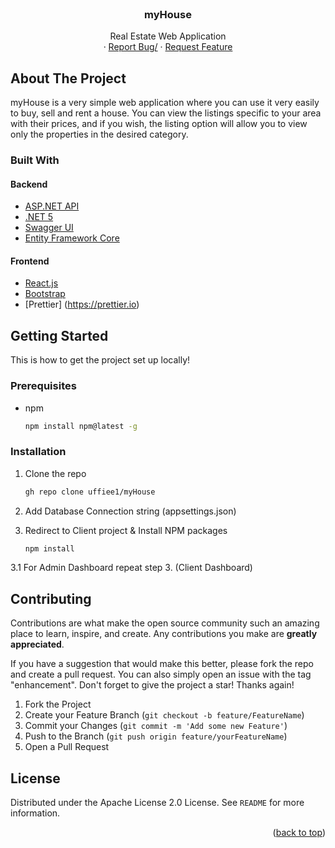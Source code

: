 <div id="top"></div>

<br />
<div align="center">

  <h3 align="center">myHouse</h3>

  <p align="center">
    Real Estate Web Application
    <br />
    ·
    <a href="https://github.com/uffiee1/myHouse/issues/new">Report Bug/</a>
    ·
    <a href="https://github.com/uffiee1/myHouse/discussions">Request Feature</a>
  </p>
</div>

## About The Project

myHouse is a very simple web application where you can use it very easily to buy, sell and rent a house. You can view the listings specific to your area with their prices, and if you wish, the listing option will allow you to view only the properties in the desired category. 


### Built With

#### Backend

- [ASP.NET API](https://dotnet.microsoft.com/en-us/apps/aspnet/apis)
- [.NET 5](https://dotnet.microsoft.com/en-us/download/dotnet/5.0)
- [Swagger UI](https://docs.microsoft.com/en-us/aspnet/core/tutorials/getting-started-with-swashbuckle?view=aspnetcore-5.0&tabs=visual-studio)
- [Entity Framework Core](https://docs.microsoft.com/en-us/ef/)

#### Frontend
- [React.js](https://reactjs.org)
- [Bootstrap](https://getbootstrap.com)
- [Prettier] (https://prettier.io)
## Getting Started

This is how to get the project set up locally!

### Prerequisites

- npm
  ```sh
  npm install npm@latest -g
  ```

### Installation

1. Clone the repo
   ```sh
   gh repo clone uffiee1/myHouse
   ```
2. Add Database Connection string (appsettings.json)

3. Redirect to Client project & Install NPM packages
   ```sh
   npm install
   ```
3.1 For Admin Dashboard repeat step 3. (Client Dashboard)

<!-- CONTRIBUTING -->
## Contributing

Contributions are what make the open source community such an amazing place to learn, inspire, and create. Any contributions you make are **greatly appreciated**.

If you have a suggestion that would make this better, please fork the repo and create a pull request. You can also simply open an issue with the tag "enhancement".
Don't forget to give the project a star! Thanks again!

1. Fork the Project
2. Create your Feature Branch (`git checkout -b feature/FeatureName`)
3. Commit your Changes (`git commit -m 'Add some new Feature'`)
4. Push to the Branch (`git push origin feature/yourFeatureName`)
5. Open a Pull Request


<!-- LICENSE -->
## License

Distributed under the Apache License 2.0 License. See `README` for more information.

<p align="right">(<a href="#top">back to top</a>)</p>